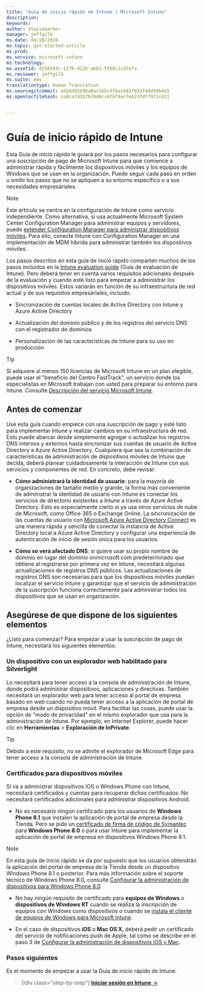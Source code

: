 ```yaml
---
title: "Guía de inicio rápido de Intune | Microsoft Intune"
description: 
keywords: 
author: Staciebarker
manager: jeffgilb
ms.date: 04/28/2016
ms.topic: get-started-article
ms.prod: 
ms.service: microsoft-intune
ms.technology: 
ms.assetid: d158503c-1276-422b-ab81-5f66c1cd7e7a
ms.reviewer: jeffgilb
ms.suite: ems
translationtype: Human Translation
ms.sourcegitcommit: ed26d65b98a0ae1bbc4fbac682fb53fddd50b4e5
ms.openlocfilehash: ca0ca74357b59d9cc6fbf4ec7eb237dff972c411


---
```



# Guía de inicio rápido de Intune
Esta Guía de inicio rápido le guiará por los pasos necesarios para configurar una suscripción de pago de Microsoft Intune para que comience a administrar rápida y fácilmente los dispositivos móviles y los equipos de Windows que se usan en la organización. Puede seguir cada paso en orden u omitir los pasos que no se apliquen a su entorno específico o a sus necesidades empresariales.

>[!NOTE]
>Este artículo se centra en la configuración de Intune como servicio independiente. Como alternativa, si usa actualmente Microsoft System Center Configuration Manager para administrar equipos y servidores, puede [extender Configuration Manager para administrar dispositivos móviles](https://technet.microsoft.com/library/jj884158.aspx). Para ello, conecte Intune con Configuration Manager en una implementación de MDM híbrida para administrar también los dispositivos móviles.

Los pasos descritos en esta guía de inicio rápido comparten muchos de los pasos incluidos en la [Intune evaluation guide](/intune/understand-explore/get-started-with-a-30-day-trial-of-microsoft-intune) (Guía de evaluación de Intune). Pero deberá tener en cuenta varios requisitos adicionales después de la evaluación y cuando esté listo para empezar a administrar los dispositivos móviles. Estos variarán en función de su infraestructura de red actual y de sus requisitos empresariales, incluido:

-   Sincronización de cuentas locales de Active Directory con Intune y Azure Active Directory

-   Actualización del dominio público y de los registros del servicio DNS con el registrador de dominios

-   Personalización de las características de Intune para su uso en producción

>[!TIP]
>Si adquiere al menos 150 licencias de Microsoft Intune en un plan elegible, puede usar el "beneficio del Centro FastTrack", un servicio donde los especialistas en Microsoft trabajan con usted para preparar su entorno para Intune. Consulte [Descripción del servicio Microsoft Intune](https://technet.microsoft.com/library/mt228265.aspx).


## Antes de comenzar
Use esta guía cuando empiece con una suscripción de pago y esté listo para implementar Intune y realizar cambios en su infraestructura de red. Esto puede abarcar desde simplemente agregar o actualizar los registros DNS internos y externos hasta sincronizar sus cuentas de usuario de Active Directory a Azure Active Directory. Cualquiera que sea la combinación de características de administración de dispositivos móviles de Intune que decida, deberá planear cuidadosamente la interacción de Intune con sus servicios y componentes de red. En concreto, debe revisar:

-   **Cómo administrará la identidad de usuario**: para la mayoría de organizaciones de tamaño medio y grande, la forma más conveniente de administrar la identidad de usuario con Intune es conectar los servicios de directorio existentes a Intune a través de Azure Active Directory. Esto es especialmente cierto si ya usa otros servicios de nube de Microsoft, como Office 365 o Exchange Online. La sincronización de las cuentas de usuario con [Microsoft Azure Active Directory Connect](https://www.microsoft.com/download/details.aspx?id=47594) es una manera rápida y sencilla de conectar la instancia de Active Directory local a Azure Active Directory y configurar una experiencia de autenticación de inicio de sesión única para los usuarios.

-   **Cómo se verá afectado DNS**: si quiere usar su propio nombre de dominio en lugar del dominio onmicrosoft.com predeterminado que obtiene al registrarse por primera vez en Intune, necesitará algunas actualizaciones de registros DNS públicos. Las actualizaciones de registros DNS son necesarias para que los dispositivos móviles puedan localizar el servicio Intune y garantizar que el servicio de administración de la suscripción funciona correctamente para administrar todos los dispositivos que se usan en organización.

## Asegúrese de que dispone de los siguientes elementos
¿Listo para comenzar? Para empezar a usar la suscripción de pago de Intune, necesitará los siguientes elementos:

### Un dispositivo con un explorador web habilitado para Silverlight
Lo necesitará para tener acceso a la consola de administración de Intune, donde podrá administrar dispositivos, aplicaciones y directivas. También necesitará un explorador web para tener acceso al portal de empresa basado en web cuando no pueda tener acceso a la aplicación de portal de empresa desde un dispositivo móvil. Para facilitar las cosas, puede usar la opción de "modo de privacidad" en el mismo explorador que usa para la administración de Intune. Por ejemplo, en Internet Explorer, puede hacer clic en **Herramientas** &gt; **Exploración de InPrivate**.

>[!TIP]
>Debido a este requisito, no se admite el explorador de Microsoft Edge para tener acceso a la consola de administración de Intune.


### Certificados para dispositivos móviles
Si va a administrar dispositivos iOS o Windows Phone con Intune, necesitará certificados y cuentas para recuperar dichos certificados. No necesitará certificados adicionales para administrar dispositivos Android.

- No es necesario ningún certificado para los usuarios de **Windows Phone 8.1** que instalen la aplicación de portal de empresa desde la Tienda. Pero se pide un [certificado de firma de código de Symantec](https://products.websecurity.symantec.com/orders/enrollment/microsoftCert.do) para **Windows Phone 8.0** o para usar Intune para implementar la aplicación de portal de empresa en dispositivos Windows Phone 8.1.

>[!NOTE]
>En esta guía de inicio rápido se da por supuesto que los usuarios obtendrán la aplicación del portal de empresa de la Tienda desde un dispositivo Windows Phone 8.1 o posterior. Para más información sobre el soporte técnico de Windows Phone 8.0, consulte [Configurar la administración de dispositivos para Windows Phone 8.0](/Intune/deploy-use/set-up-windows-phone-8.0-management-with-microsoft-intune).

- No hay ningún requisito de certificado para **equipos de Windows** o **dispositivos de Windows RT** cuando se realiza la inscripción de equipos con Windows como dispositivos o cuando se [instala el cliente de equipos de Windows para Microsoft Intune](/intune/deploy-use/install-the-windows-pc-client-with-microsoft-intune).

- En el caso de dispositivos **iOS** o **Mac OS X**, deberá pedir un certificado del servicio de notificaciones push de Apple, tal como se describe en el paso 3 de [Configurar la administración de dispositivos iOS y Mac](/intune/deploy-use/set-up-ios-and-mac-management-with-microsoft-intune).

### Pasos siguientes
Es el momento de empezar a usar la Guía de inicio rápido de Intune.

>[!div class="step-by-step"]
[**Iniciar sesión en Intune** &rarr;](start-with-a-paid-subscription-to-microsoft-intune-step-1.md)



<!--HONumber=Jun16_HO4-->


